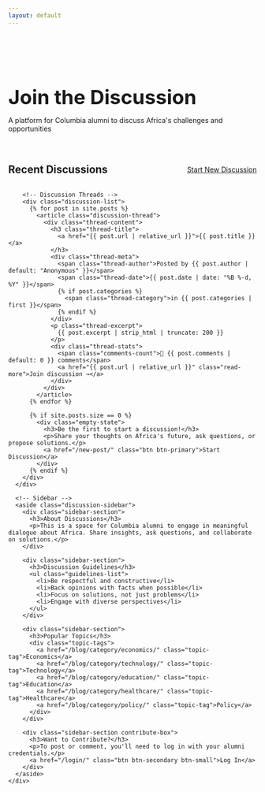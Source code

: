 ```yaml
---
layout: default
---
```


<!-- Hero Section -->
<section class="hero hero-compact">
  <div class="container">
    <div class="hero-content">
      <h1>Join the Discussion</h1>
      <p class="hero-subtitle">A platform for Columbia alumni to discuss Africa's challenges and opportunities</p>
    </div>
  </div>
</section>

<!-- Main Discussion Section -->
<section class="section">
  <div class="container">
    <div class="discussion-layout">
      <!-- Main Content -->
      <div class="discussion-main">
        <div class="discussion-header">
          <h2>Recent Discussions</h2>
          <a href="/new-post/" class="btn btn-primary">Start New Discussion</a>
        </div>

        <!-- Discussion Threads -->
        <div class="discussion-list">
          {% for post in site.posts %}
            <article class="discussion-thread">
              <div class="thread-content">
                <h3 class="thread-title">
                  <a href="{{ post.url | relative_url }}">{{ post.title }}</a>
                </h3>
                <div class="thread-meta">
                  <span class="thread-author">Posted by {{ post.author | default: "Anonymous" }}</span>
                  <span class="thread-date">{{ post.date | date: "%B %-d, %Y" }}</span>
                  {% if post.categories %}
                    <span class="thread-category">in {{ post.categories | first }}</span>
                  {% endif %}
                </div>
                <p class="thread-excerpt">
                  {{ post.excerpt | strip_html | truncate: 200 }}
                </p>
                <div class="thread-stats">
                  <span class="comments-count">💬 {{ post.comments | default: 0 }} comments</span>
                  <a href="{{ post.url | relative_url }}" class="read-more">Join discussion →</a>
                </div>
              </div>
            </article>
          {% endfor %}
          
          {% if site.posts.size == 0 %}
            <div class="empty-state">
              <h3>Be the first to start a discussion!</h3>
              <p>Share your thoughts on Africa's future, ask questions, or propose solutions.</p>
              <a href="/new-post/" class="btn btn-primary">Start Discussion</a>
            </div>
          {% endif %}
        </div>
      </div>

      <!-- Sidebar -->
      <aside class="discussion-sidebar">
        <div class="sidebar-section">
          <h3>About Discussions</h3>
          <p>This is a space for Columbia alumni to engage in meaningful dialogue about Africa. Share insights, ask questions, and collaborate on solutions.</p>
        </div>

        <div class="sidebar-section">
          <h3>Discussion Guidelines</h3>
          <ul class="guidelines-list">
            <li>Be respectful and constructive</li>
            <li>Back opinions with facts when possible</li>
            <li>Focus on solutions, not just problems</li>
            <li>Engage with diverse perspectives</li>
          </ul>
        </div>

        <div class="sidebar-section">
          <h3>Popular Topics</h3>
          <div class="topic-tags">
            <a href="/blog/category/economics/" class="topic-tag">Economics</a>
            <a href="/blog/category/technology/" class="topic-tag">Technology</a>
            <a href="/blog/category/education/" class="topic-tag">Education</a>
            <a href="/blog/category/healthcare/" class="topic-tag">Healthcare</a>
            <a href="/blog/category/policy/" class="topic-tag">Policy</a>
          </div>
        </div>

        <div class="sidebar-section contribute-box">
          <h3>Want to Contribute?</h3>
          <p>To post or comment, you'll need to log in with your alumni credentials.</p>
          <a href="/login/" class="btn btn-secondary btn-small">Log In</a>
        </div>
      </aside>
    </div>
  </div>
</section>

<style>
/* Compact hero for discussion focus */
.hero-compact {
  background: linear-gradient(135deg, var(--columbia-blue) 0%, var(--columbia-light-blue) 100%);
  padding: 3rem 0;
}

.hero-compact h1 {
  font-size: 2.5rem;
  margin-bottom: 0.5rem;
}

/* Discussion layout */
.discussion-layout {
  display: grid;
  grid-template-columns: 1fr 350px;
  gap: 3rem;
}

@media (max-width: 968px) {
  .discussion-layout {
    grid-template-columns: 1fr;
  }
}

/* Discussion header */
.discussion-header {
  display: flex;
  justify-content: space-between;
  align-items: center;
  margin-bottom: 2rem;
}

.discussion-header h2 {
  margin: 0;
  color: var(--columbia-blue);
}

/* Discussion threads */
.discussion-list {
  display: flex;
  flex-direction: column;
  gap: 1.5rem;
}

.discussion-thread {
  background: white;
  border: 1px solid #e0e0e0;
  border-radius: 8px;
  padding: 1.5rem;
  transition: var(--transition);
}

.discussion-thread:hover {
  box-shadow: var(--shadow);
  border-color: var(--columbia-light-blue);
}

.thread-title {
  margin: 0 0 0.75rem 0;
  font-size: 1.25rem;
}

.thread-title a {
  color: var(--text-dark);
  text-decoration: none;
  transition: color 0.3s ease;
}

.thread-title a:hover {
  color: var(--columbia-blue);
}

.thread-meta {
  display: flex;
  gap: 1rem;
  font-size: 0.875rem;
  color: var(--text-light);
  margin-bottom: 1rem;
}

.thread-meta span::after {
  content: "•";
  margin-left: 1rem;
  color: #ccc;
}

.thread-meta span:last-child::after {
  display: none;
}

.thread-excerpt {
  color: var(--text-dark);
  line-height: 1.6;
  margin-bottom: 1rem;
}

.thread-stats {
  display: flex;
  justify-content: space-between;
  align-items: center;
  font-size: 0.875rem;
}

.comments-count {
  color: var(--text-light);
}

/* Sidebar */
.discussion-sidebar {
  position: sticky;
  top: 100px;
  height: fit-content;
}

.sidebar-section {
  background: white;
  border: 1px solid #e0e0e0;
  border-radius: 8px;
  padding: 1.5rem;
  margin-bottom: 1.5rem;
}

.sidebar-section h3 {
  color: var(--columbia-blue);
  font-size: 1.1rem;
  margin-bottom: 1rem;
}

.guidelines-list {
  list-style: none;
  padding: 0;
}

.guidelines-list li {
  padding: 0.5rem 0;
  padding-left: 1.5rem;
  position: relative;
}

.guidelines-list li::before {
  content: "✓";
  position: absolute;
  left: 0;
  color: var(--columbia-blue);
}

.topic-tags {
  display: flex;
  flex-wrap: wrap;
  gap: 0.5rem;
}

.topic-tag {
  background: var(--columbia-light-blue);
  color: white;
  padding: 0.25rem 0.75rem;
  border-radius: 20px;
  font-size: 0.875rem;
  text-decoration: none;
  transition: var(--transition);
}

.topic-tag:hover {
  background: var(--columbia-blue);
}

.contribute-box {
  background: #f8f9fa;
  border: 2px solid var(--columbia-light-blue);
}

.btn-small {
  padding: 0.5rem 1rem;
  font-size: 0.875rem;
}

/* Empty state */
.empty-state {
  text-align: center;
  padding: 4rem 2rem;
  background: #f8f9fa;
  border-radius: 12px;
  margin-top: 2rem;
}
</style>